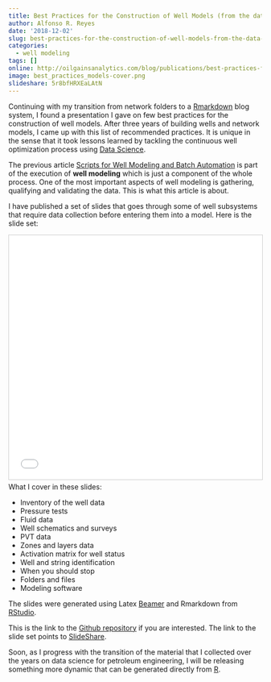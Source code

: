 ```yaml
---
title: Best Practices for the Construction of Well Models (from the data science perspective)
author: Alfonso R. Reyes
date: '2018-12-02'
slug: best-practices-for-the-construction-of-well-models-from-the-data-science-perspective
categories:
  - well modeling
tags: []
online: http://oilgainsanalytics.com/blog/publications/best-practices-for-the-construction-of-well-models-from-the-data-science-perspective/
image: best_practices_models-cover.png
slideshare: 5r8bfHRXEaLAtN
---
```


<!-- [![](/img/best_practices_models-cover.png)](/img/best_practices_models-cover.png) -->


Continuing with my transition from network folders to a [Rmarkdown](https://rmarkdown.rstudio.com/) blog system, I found a presentation I gave on few best practices for the construction of well models. After three years of building wells and network models, I came up with this list of recommended practices. It is unique in the sense that it took lessons learned by tackling the continuous well optimization process using [Data Science](https://en.wikipedia.org/wiki/Data_science).

The previous article [Scripts for Well Modeling and Batch Automation](https://www.linkedin.com/pulse/scripts-well-modeling-batch-automation-alfonso-r-reyes/) is part of the execution of **well modeling** which is just a component of the whole process. One of the most important aspects of well modeling is gathering, qualifying and validating the data. This is what this article is about.

I have published a set of slides that goes through some of well subsystems that require data collection before entering them into a model. Here is the slide set:

<iframe src="//www.slideshare.net/slideshow/embed_code/key/5r8bfHRXEaLAtN" width="595" height="485" frameborder="0" marginwidth="0" marginheight="0" scrolling="no" style="border:1px solid #CCC; border-width:1px; margin-bottom:5px; max-width: 100%;" allowfullscreen> </iframe> 

<br>
What I cover in these slides:

* Inventory of the well data
* Pressure tests
* Fluid data
* Well schematics and surveys
* PVT data
* Zones and layers data
* Activation matrix for well status
* Well and string identification
* When you should stop
* Folders and files
* Modeling software

The slides were generated using Latex [Beamer](https://en.wikipedia.org/wiki/Beamer_(LaTeX)) and Rmarkdown from [RStudio](https://www.rstudio.com/).

This is the link to the [Github repository](https://github.com/f0nzie/BestPracticesConstructionWellModels) if you are interested. The link to the slide set points to [SlideShare](https://www.slideshare.net/AlfonsoReyes4/best-practices-fortheconstructionofwellmodels/AlfonsoReyes4/best-practices-fortheconstructionofwellmodels).

Soon, as I progress with the transition of the material that I collected over the years on data science for petroleum engineering, I will be releasing something more dynamic that can be generated directly from [R](https://en.wikipedia.org/wiki/R_(programming_language)).

